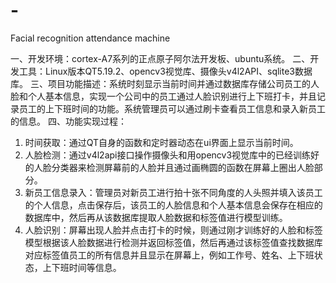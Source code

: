# -
Facial recognition attendance machine

一、开发环境：cortex-A7系列的正点原子阿尔法开发板、ubuntu系统。
二、开发工具：Linux版本QT5.19.2、opencv3视觉库、摄像头v4l2API、sqlite3数据库。
三、项目功能描述：系统时刻显示当前时间并通过数据库存储公司员工的人脸和个人基本信息，实现一个公司中的员工通过人脸识别进行上下班打卡，并且记录员工的上下班时间的功能。系统管理员可以通过刷卡查看员工信息和录入新员工的信息。
四、功能实现过程：
  1.	时间获取：通过QT自身的函数和定时器动态在ui界面上显示当前时间。
  2.	人脸检测：通过v4l2api接口操作摄像头和用opencv3视觉库中的已经训练好的人脸分类器来检测屏幕前的人脸并且通过画椭圆的函数在屏幕上圈出人脸部分。
  3.	新员工信息录入：管理员对新员工进行拍十张不同角度的人头照并填入该员工的个人信息，点击保存后，该员工的人脸信息和个人基本信息会保存在相应的数据库中，然后再从该数据库提取人脸数据和标签值进行模型训练。
  4.	人脸识别：屏幕出现人脸并点击打卡的时候，则通过刚才训练好的人脸和标签模型根据该人脸数据进行检测并返回标签值，然后再通过该标签值查找数据库对应标签值员工的所有信息并且显示在屏幕上，例如工作号、姓名、上下班状态，上下班时间等信息。
